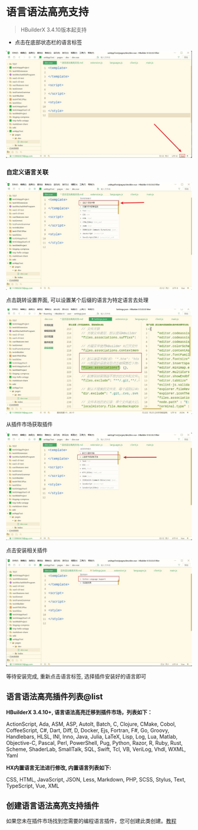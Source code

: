 # 语言语法高亮支持

> HBuilderX 3.4.10版本起支持

* 点击在底部状态栏的语言标签

<img src="/static/snapshots/language_grammars/1.jpg" class="hd-img"/>

### 自定义语言关联

<img src="/static/snapshots/language_grammars/2.jpg" class="hd-img"/>

点击跳转设置界面, 可以设置某个后缀的语言为特定语言去处理

<img src="/static/snapshots/language_grammars/4.jpg" class="hd-img"/>

从插件市场获取插件

<img src="/static/snapshots/language_grammars/3.jpg" class="hd-img"/>

点击安装相关插件

<img src="/static/snapshots/language_grammars/5.jpg" class="hd-img"/>

等待安装完成, 重新点击语言标签, 选择插件安装好的语言即可

## 语言语法高亮插件列表@list

**HBuilderX 3.4.10+, 语言语法高亮迁移到插件市场，列表如下：**

ActionScript, Ada, ASM, ASP, AutoIt, Batch, C, Clojure, CMake, Cobol, CoffeeScript, C#, Dart, Diff, D, Docker, Ejs, Fortran, F#, Go, Groovy, Handlebars, HLSL, INI, Inno, Java, Julia, LaTeX, Lisp, Log, Lua, Matlab, Objective-C, Pascal, Perl, PowerShell, Pug, Python, Razor, R, Ruby, Rust, Scheme, ShaderLab, SmallTalk, SQL, Swift, Tcl, VB, VeriLog, Vhdl, WXML, Yaml


**HX内置语言无法进行修改, 内置语言列表如下:**

CSS, HTML, JavaScript, JSON, Less, Markdown, PHP, SCSS, Stylus, Text, TypeScript, Vue, XML

## 创建语言语法高亮支持插件

如果您未在插件市场找到您需要的编程语言插件，您可创建此类创建。[教程](/ExtensionTutorial/language_grammars)